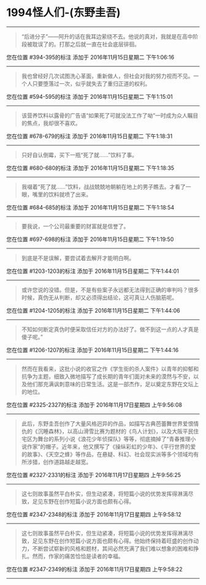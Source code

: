 # 1994怪人们-(东野圭吾)

---

> “后进分子”——阿升的话在我耳边萦绕不去。他说的真对，我就是在高中阶段被耽误了的。打那之后就一直在社会底层徘徊。

您在位置 #394-395的标注 添加于 2016年11月15日星期二 下午1:06:16

---

> 我也曾经好几次试图洗心革面，重新做人，但社会对我的努力视而不见。一个人只要堕落过一次，似乎就失去了重归正道的权利。

您在位置 #594-595的标注 添加于 2016年11月15日星期二 下午1:15:01

---

> 该营养饮料以露骨的广告语“如果死了可就没法工作了呦”一时成为众人瞩目的焦点，我却很不喜欢。

您在位置 #678-679的标注 添加于 2016年11月15日星期二 下午1:18:31

---

> 只好自认倒霉，买下一瓶“死了就……”饮料了事。

您在位置 #680-680的标注 添加于 2016年11月15日星期二 下午1:18:35

---

> 我啜着“死了就……”饮料，战战兢兢地朝躺在地上的男子瞧去。才看了一眼，嘴里的饮料就喷了出来。

您在位置 #684-685的标注 添加于 2016年11月15日星期二 下午1:18:54

---

> 要我说，一个公司最重要的财富就是信誉了。

您在位置 #697-698的标注 添加于 2016年11月15日星期二 下午1:19:50

---

> 到底是不是误解，要尝试着去解开才能明白啊。

您在位置 #1203-1203的标注 添加于 2016年11月15日星期二 下午1:44:01

---

> 或许您说的没错。但是，不是有些案子永远都无法得到正确的审判吗？很多时候，真伪无从判断，却又必须得出结论，这可真让人伤脑筋呢。

您在位置 #1204-1205的标注 添加于 2016年11月15日星期二 下午1:44:06

---

> 不知如何断定真伪时便采取信任对方的办法好了。做不到这一点的人才真是傻子呢。”

您在位置 #1206-1207的标注 添加于 2016年11月15日星期二 下午1:44:16

---

> 然而在我看来，这批小说的收官之作《学生街的杀人案件》以青年的抑郁和抗争为主题，细致入微地描写了成长期的青年们面对未来的漠然与不安，以及他们那充满讽刺意味的日常生活。这是一部杰作，足以奠定东野在文坛上的地位。

您在位置 #2325-2327的标注 添加于 2016年11月17日星期四 上午9:56:08

---

> 此后，东野圭吾创作了大量风格迥异的作品，如描写古典芭蕾舞世界爱恨情仇的《沉睡森林》，以高山滑雪比赛为题材的《鸟人计划》，以及大阪平民住宅区为舞台的系列小说《浪花少年侦探队》等等，彻底摘掉了“青春推理小说作家”的帽子。近年来，他又撰写了《操纵彩虹的少年》、《平行世界的爱的故事》、《天空之蜂》等作品，在悬疑、科幻、社会现实派等多个领域均有所涉猎，创作道路越走越宽。

您在位置 #2327-2331的标注 添加于 2016年11月17日星期四 上午9:56:25

---

> 这七则故事虽然平白朴实，但生动紧凑，将短篇小说的优势发挥得淋漓尽致，足见东野在创作短篇小说方面也颇有心得。

您在位置 #2347-2348的标注 添加于 2016年11月17日星期四 上午9:58:12

---

> 这七则故事虽然平白朴实，但生动紧凑，将短篇小说的优势发挥得淋漓尽致，足见东野在创作短篇小说方面也颇有心得。他始终保持着旺盛的创作动力，不断尝试崭新的风格和题材，其间必然充满了我们难以想象的困难和挣扎。然而，作家的痛苦恰恰是读者的幸福。

您在位置 #2347-2349的标注 添加于 2016年11月17日星期四 上午9:58:22

---

